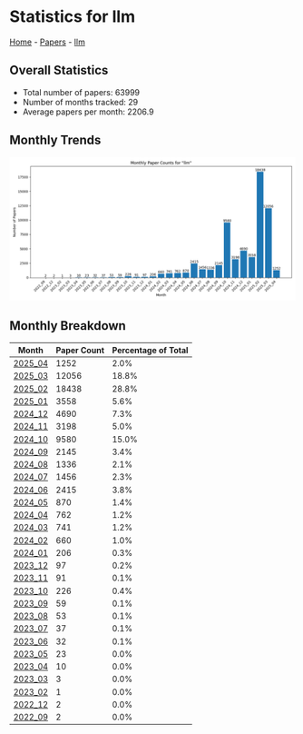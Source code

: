 # Statistics for llm

[Home](https://arxcompass.github.io) - [Papers](https://arxcompass.github.io/papers) - [llm](https://arxcompass.github.io/papers/llm)

## Overall Statistics

- Total number of papers: 63999
- Number of months tracked: 29
- Average papers per month: 2206.9

## Monthly Trends

![Monthly Paper Counts](monthly_stats.png)

## Monthly Breakdown

| Month | Paper Count | Percentage of Total |
| --- | --- | --- |
| [2025_04](./2025_04/papers_1.md) | 1252 | 2.0% |
| [2025_03](./2025_03/papers_1.md) | 12056 | 18.8% |
| [2025_02](./2025_02/papers_1.md) | 18438 | 28.8% |
| [2025_01](./2025_01/papers_1.md) | 3558 | 5.6% |
| [2024_12](./2024_12/papers_1.md) | 4690 | 7.3% |
| [2024_11](./2024_11/papers_1.md) | 3198 | 5.0% |
| [2024_10](./2024_10/papers_1.md) | 9580 | 15.0% |
| [2024_09](./2024_09/papers_1.md) | 2145 | 3.4% |
| [2024_08](./2024_08/papers_1.md) | 1336 | 2.1% |
| [2024_07](./2024_07/papers_1.md) | 1456 | 2.3% |
| [2024_06](./2024_06/papers_1.md) | 2415 | 3.8% |
| [2024_05](./2024_05/papers_1.md) | 870 | 1.4% |
| [2024_04](./2024_04/papers_1.md) | 762 | 1.2% |
| [2024_03](./2024_03/papers_1.md) | 741 | 1.2% |
| [2024_02](./2024_02/papers_1.md) | 660 | 1.0% |
| [2024_01](./2024_01/papers_1.md) | 206 | 0.3% |
| [2023_12](./2023_12/papers_1.md) | 97 | 0.2% |
| [2023_11](./2023_11/papers_1.md) | 91 | 0.1% |
| [2023_10](./2023_10/papers_1.md) | 226 | 0.4% |
| [2023_09](./2023_09/papers_1.md) | 59 | 0.1% |
| [2023_08](./2023_08/papers_1.md) | 53 | 0.1% |
| [2023_07](./2023_07/papers_1.md) | 37 | 0.1% |
| [2023_06](./2023_06/papers_1.md) | 32 | 0.1% |
| [2023_05](./2023_05/papers_1.md) | 23 | 0.0% |
| [2023_04](./2023_04/papers_1.md) | 10 | 0.0% |
| [2023_03](./2023_03/papers_1.md) | 3 | 0.0% |
| [2023_02](./2023_02/papers_1.md) | 1 | 0.0% |
| [2022_12](./2022_12/papers_1.md) | 2 | 0.0% |
| [2022_09](./2022_09/papers_1.md) | 2 | 0.0% |

